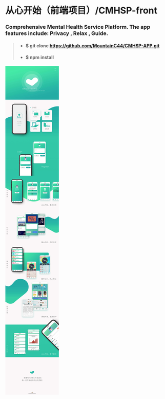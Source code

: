 # 从心开始（前端项目）/CMHSP-front

### Comprehensive Mental Health Service Platform. The app features include: Privacy , Relax , Guide.

> - #### $ git clone https://github.com/MountainC44/CMHSP-APP.git
> - #### $ npm install

<img src="https://raw.githubusercontent.com/TunnelHunter/ImgHub/master/uPic/cmhsp-show.jpg?token=AI33LKZK432DLDFFEMKXV4DCH7WDM" />
